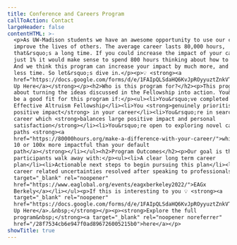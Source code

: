 ```yaml
---
title: Conference and Careers Program
callToAction: Contact
largeHeader: false
contentHTML: >-
  <p>As UW-Madison students we have an awesome opportunity to use our careers to
  improve the lives of others. The average career lasts 80,000 hours,
  that&rsquo;s a long time. If you could increase the impact of your career by
  just 1% it would make sense to spend 800 hours thinking about how to do that.
  And we think this program can increase your impact by much more, and in much
  less time. So let&rsquo;s dive in.</p><p>💡 <strong><a
  href="https://docs.google.com/forms/d/e/1FAIpQLSdaHQ6KvJpROyyuztZnkVT69Ct1qIIEjEo_Y_qixzdiD0qZSA/viewform?usp=sf_link">Sign
  Up Here</a></strong></p><h2>Who is this program for?</h2><p>This program is
  about turning the ideas discussed in the Fellowship into action. You&rsquo;d
  be a good fit for this program if:</p><ul><li>You&rsquo;ve completed an
  Effective Altruism Fellowship</li><li>You <strong>genuinely prioritise
  positive impact</strong> in your career</li><li>You&rsquo;re in search of a
  career which <strong>balances large positive impact and personal
  satisfaction</strong></li><li>You&rsquo;re open to exploring novel career
  paths <strong><a
  href="https://80000hours.org/make-a-difference-with-your-career/">which may be
  10 or 100x more impactful than your default
  path</a></strong></li></ul><h2>Program Outcomes</h2><p>Our goal is that
  participants walk away with:</p><ul><li>A clear long term career
  plan</li><li>Actionable next steps to begin pursuing this plan</li><li>Most
  career related uncertainties resolved after speaking to professionals at <a
  target="_blank" rel="noopener"
  href="https://www.eaglobal.org/events/eagxberkeley2022/">EAGx
  Berkely</a></li></ul><p>If this is interesting to you 💡 <strong><a
  target="_blank" rel="noopener"
  href="https://docs.google.com/forms/d/e/1FAIpQLSdaHQ6KvJpROyyuztZnkVT69Ct1qIIEjEo_Y_qixzdiD0qZSA/viewform?usp=sf_link">Sign
  Up Here</a>.&nbsp;</strong></p><p><strong>Explore the full
  program&nbsp;</strong><a target="_blank" rel="noopener noreferrer"
  href="/28f7534cb6e947f0ad896726005215b0">here</a></p>
showTitle: true
---
```

